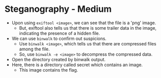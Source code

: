 # Steganography - Medium
- Upon using ```exiftool <image>```, we can see that the file is a 'png' image.
  - But, exiftool also tells us that there is some trailer data in the image, indicating the presence of a hidden file.
- We can use ```binwalk``` to confirm out suspicions.
  - Use ```binwalk <image>```, which tells us that there are compressed files among the file.
  - So, use ```binwalk -e <image>``` to decompress the compressed data.
- Open the directory created by binwalk output.
- Here, there is a directory called secret which contains an image.
  - This image contains the flag.
